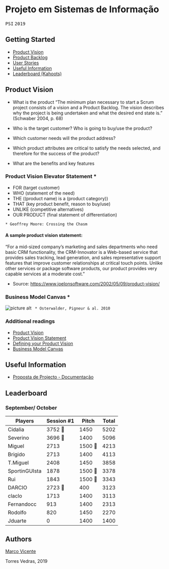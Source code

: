 # Projeto em Sistemas de Informação
<kbd>P</kbd><kbd>S</kbd><kbd>I</kbd>    <kbd>2</kbd><kbd>0</kbd><kbd>1</kbd><kbd>9</kbd>

## Getting Started ##
* [Product Vision](#product_vision)
* [Product Backlog](#product_backlog)
* [User Stories](#user_stories)
* [Useful Information](#useful_information)
* [Leaderboard (Kahoots)](#leaderboard)

<a name="product_vision"></a>
## Product Vision
* What is the product
 “The minimum plan necessary to start a Scrum project consists of a vision and a Product Backlog. The vision describes why the project is being undertaken and what the desired end state is.” (Schwaber 2004, p. 68)

* Who is the target customer? Who is going to buy/use the product? 
* Which customer needs will the product address?  
* Which product attributes are critical to satisfy the needs selected, and therefore for the success of the product?  
* What are the benefits and key features

### Product Vision Elevator Statement *
* FOR (target customer)
* WHO (statement of the need)
* THE ((product name) is a (product category))
* THAT (key product benefit, reason to buy/use)
* UNLIKE (competitive alternatives)
* OUR PRODUCT (final statement of differentiation)
 
`* Geoffrey Moore: Crossing the Chasm`

#### A sample product vision statement:

“For a mid-sized company’s marketing and sales departments who need basic CRM functionality, the CRM-Innovator is a Web-based service that provides sales tracking, lead generation, and sales representative support features that improve customer relationships at critical touch points. Unlike other services or package software products, our product provides very capable services at a moderate cost.”
* Source: https://www.joelonsoftware.com/2002/05/09/product-vision/

### Business Model Canvas *
![picture alt](https://upload.wikimedia.org/wikipedia/commons/thumb/1/10/Business_Model_Canvas.png/1200px-Business_Model_Canvas.png)
` * Osterwalder, Pigneur & al. 2010`


### Additional readings
* [Product Vision](https://www.scrumalliance.org/community/articles/2009/january/the-product-vision)
* [Product Vision Statement](https://platinumedge.com/blog/agile-artifacts-product-vision-statement)
* [Defining your Product Vision](http://www.dummies.com/careers/project-management/four-steps-to-defining-your-product-vision-with-agile-management/)
* [Business Model Canvas](https://strategyzer.com/canvas/business-model-canvas)


<a name="useful_information"></a>
## Useful Information ##
* [Proposta de Projecto - Documentação](https://wetransfer.com/downloads/f71aa1c174cbbb72e1a61396d69bc02920190930135158/cabd58c59831502b78fac53ad508cbb420190930135158/f8604f)


<a name="leaderboard"></a>
## Leaderboard
### September/ October


| Players       | Session #1 | Pitch | Total |
|---------------|------------|-------|-------|
| Cidalia       | 3752   🥇   | 1450  | 5202  |
| Severino      | 3696   🥈   | 1400  | 5096  |
| Miguel        | 2713       | 1500 🥇| 4213  |
| Brigido       | 2713       | 1400  | 4113  |
| T.Miguel      | 2408       | 1450  | 3858  |
| SportinGUIsta | 1878       | 1500 🥇| 3378  |
| Rui           | 1843       | 1500 🥇| 3343  |
| DARCIO        | 2723   🥉   | 400   | 3123  |
| claclo        | 1713       | 1400  | 3113  |
| Fernandocc    | 913        | 1400  | 2313  |
| Rodolfo       | 820        | 1450  | 2270  |
| Jduarte       | 0          | 1400  | 1400  |


## Authors 
[Marco Vicente](https://scholar.google.com/citations?user=uKVB2XgAAAAJ&hl=en&oi=sra)

Torres Vedras, 2019

